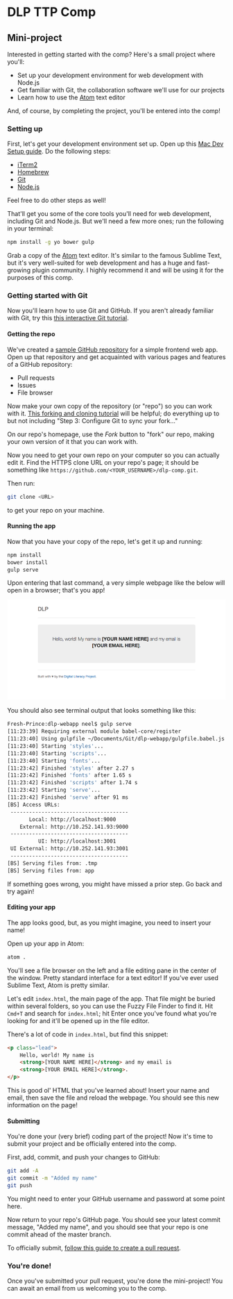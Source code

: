 # DLP TTP Comp
## Mini-project
Interested in getting started with the comp? Here's a small project where you'll:
- Set up your development environment for web development with Node.js
- Get familiar with Git, the collaboration software we'll use for our projects
- Learn how to use the [Atom](https://atom.io) text editor

And, of course, by completing the project, you'll be entered into the comp!

### Setting up
First, let's get your development environment set up. Open up this [Mac Dev Setup guide](https://github.com/nicolashery/mac-dev-setup). Do the following steps:
- [iTerm2](https://github.com/nicolashery/mac-dev-setup#iterm2)
- [Homebrew](https://github.com/nicolashery/mac-dev-setup#homebrew)
- [Git](https://github.com/nicolashery/mac-dev-setup#git)
- [Node.js](https://github.com/nicolashery/mac-dev-setup#nodejs)

Feel free to do other steps as well!

That'll get you some of the core tools you'll need for web development, including Git and Node.js. But we'll need a few more ones; run the following in your terminal:

```sh
npm install -g yo bower gulp
```

Grab a copy of the [Atom](http://atom.io/) text editor. It's similar to the famous Sublime Text, but it's very well-suited for web development and has a huge and fast-growing plugin community. I highly recommend it and will be using it for the purposes of this comp.

### Getting started with Git
Now you'll learn how to use Git and GitHub. If you aren't already familiar with Git, try this [this interactive Git tutorial](https://try.github.io).

#### Getting the repo
We've created a [sample GitHub repository](https://github.com/hathix/dlp-webapp) for a simple frontend web app. Open up that repository and get acquainted with various pages and features of a GitHub repository:
- Pull requests
- Issues
- File browser

Now make your own copy of the repository (or "repo") so you can work with it. [This forking and cloning tutorial](https://help.github.com/articles/fork-a-repo/#keep-your-fork-synced) will be helpful; do everything up to but not including "Step 3: Configure Git to sync your fork..."

On our repo's homepage, use the _Fork_ button to "fork" our repo, making your own version of it that you can work with.

Now you need to get your own repo on your computer so you can actually edit it. Find the HTTPS clone URL on your repo's page; it should be something like `https://github.com/<YOUR_USERNAME>/dlp-comp.git`.

 Then run:

```sh
git clone <URL>
```

to get your repo on your machine.

#### Running the app
Now that you have your copy of the repo, let's get it up and running:

```sh
npm install
bower install
gulp serve
```

Upon entering that last command, a very simple webpage like the below will open in a browser; that's you app!

![Sample webapp before modifications](img/sample-webapp-before.png)

You should also see terminal output that looks something like this:

```sh
Fresh-Prince:dlp-webapp neel$ gulp serve
[11:23:39] Requiring external module babel-core/register
[11:23:40] Using gulpfile ~/Documents/Git/dlp-webapp/gulpfile.babel.js
[11:23:40] Starting 'styles'...
[11:23:40] Starting 'scripts'...
[11:23:40] Starting 'fonts'...
[11:23:42] Finished 'styles' after 2.27 s
[11:23:42] Finished 'fonts' after 1.65 s
[11:23:42] Finished 'scripts' after 1.74 s
[11:23:42] Starting 'serve'...
[11:23:42] Finished 'serve' after 91 ms
[BS] Access URLs:
 --------------------------------------
       Local: http://localhost:9000
    External: http://10.252.141.93:9000
 --------------------------------------
          UI: http://localhost:3001
 UI External: http://10.252.141.93:3001
 --------------------------------------
[BS] Serving files from: .tmp
[BS] Serving files from: app
```

If something goes wrong, you might have missed a prior step. Go back and try again!

#### Editing your app
The app looks good, but, as you might imagine, you need to insert your name!

Open up your app in Atom:

```sh
atom .
```

You'll see a file browser on the left and a file editing pane in the center of the window. Pretty standard interface for a text editor! If you've ever used Sublime Text, Atom is pretty similar.

Let's edit `index.html`, the main page of the app. That file might be buried within several folders, so you can use the Fuzzy File Finder to find it. Hit `Cmd+T` and search for `index.html`; hit Enter once you've found what you're looking for and it'll be opened up in the file editor.

There's a lot of code in `index.html`, but find this snippet:

```html
<p class="lead">
    Hello, world! My name is
    <strong>[YOUR NAME HERE]</strong> and my email is
    <strong>[YOUR EMAIL HERE]</strong>.
</p>
```

This is good ol' HTML that you've learned about! Insert your name and email, then save the file and reload the webpage. You should see this new information on the page!

#### Submitting
You're done your (very brief) coding part of the project! Now it's time to submit your project and be officially entered into the comp.

First, add, commit, and push your changes to GitHub:

```sh
git add -A
git commit -m "Added my name"
git push
```

You might need to enter your GitHub username and password at some point here.

Now return to your repo's GitHub page. You should see your latest commit message, "Added my name", and you should see that your repo is one commit ahead of the master branch.

To officially submit, [follow this guide to create a pull request](https://help.github.com/articles/using-pull-requests/).

### You're done!
Once you've submitted your pull request, you're done the mini-project! You can await an email from us welcoming you to the comp.
